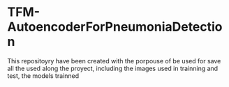 # TFM-AutoencoderForPneumoniaDetection
This repositoyry have been created with the porpouse of be used for save all the used along the proyect, including the images used in trainning and test, the models trainned 
